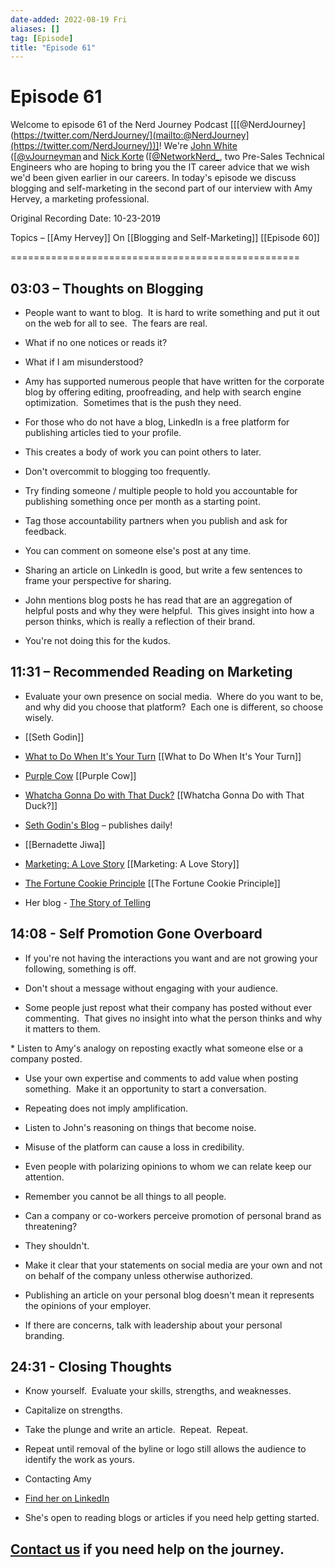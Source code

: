```yaml
---
date-added: 2022-08-19 Fri
aliases: []
tag: [Episode]
title: "Episode 61"
---
```


# Episode 61

Welcome to episode 61 of the Nerd Journey Podcast [[[@NerdJourney](https://twitter.com/NerdJourney/](mailto:@NerdJourney](https://twitter.com/NerdJourney/))]! We're [John White](https://www.linkedin.com/in/vJourneyman/) ([[@vJourneyman](https://twitter.com/vJourneyman](mailto:@vJourneyman](https://twitter.com/vJourneyman))) and [Nick Korte](https://www.linkedin.com/in/nickkortenetworknerd/) ([[@NetworkNerd_](https://twitter.com/NetworkNerd_/](mailto:@NetworkNerd_](https://twitter.com/NetworkNerd_/))), two Pre-Sales Technical Engineers who are hoping to bring you the IT career advice that we wish we'd been given earlier in our careers. In today's episode we discuss blogging and self-marketing in the second part of our interview with Amy Hervey, a marketing professional. 

Original Recording Date: 10-23-2019 

Topics – [[Amy Hervey]] On [[Blogging and Self-Marketing]] [[Episode 60]]

================================================== 

## 03:03 – Thoughts on Blogging 

* People want to want to blog.  It is hard to write something and put it out on the web for all to see.  The fears are real. 

* What if no one notices or reads it? 

* What if I am misunderstood? 

* Amy has supported numerous people that have written for the corporate blog by offering editing, proofreading, and help with search engine optimization.  Sometimes that is the push they need. 

* For those who do not have a blog, LinkedIn is a free platform for publishing articles tied to your profile.   

* This creates a body of work you can point others to later. 

* Don't overcommit to blogging too frequently. 

* Try finding someone / multiple people to hold you accountable for publishing something once per month as a starting point.   

* Tag those accountability partners when you publish and ask for feedback. 

* You can comment on someone else's post at any time. 

* Sharing an article on LinkedIn is good, but write a few sentences to frame your perspective for sharing. 

* John mentions blog posts he has read that are an aggregation of helpful posts and why they were helpful.  This gives insight into how a person thinks, which is really a reflection of their brand. 

* You're not doing this for the kudos. 

## 11:31 – Recommended Reading on Marketing 

* Evaluate your own presence on social media.  Where do you want to be, and why did you choose that platform?  Each one is different, so choose wisely. 

* [[Seth Godin]] 

* [What to Do When It's Your Turn](https://www.amazon.com/What-When-Your-Turn-Always/dp/1936719320) [[What to Do When It's Your Turn]]

* [Purple Cow](https://www.amazon.com/Purple-Cow-Transform-Business-Remarkable/dp/B00286JVUO/) [[Purple Cow]] 

* [Whatcha Gonna Do with That Duck?](https://www.amazon.com/Whatcha-Gonna-That-Duck-Provocations/dp/1591846099) [[Whatcha Gonna Do with That Duck?]]

* [Seth Godin's Blog](https://seths.blog/) – publishes daily! 

* [[Bernadette Jiwa]] 

* [Marketing: A Love Story](https://www.amazon.com/Marketing-Love-Story-Matter-Customers/dp/1500619213/) [[Marketing: A Love Story]]

* [The Fortune Cookie Principle](https://www.amazon.com/Fortune-Cookie-Principle-Great-Business-ebook/dp/B00DCGXBDW) [[The Fortune Cookie Principle]] 

* Her blog - [The Story of Telling](https://thestoryoftelling.com/) 

## 14:08 - Self Promotion Gone Overboard 

* If you're not having the interactions you want and are not growing your following, something is off.   

* Don't shout a message without engaging with your audience. 

* Some people just repost what their company has posted without ever commenting.  That gives no insight into what the person thinks and why it matters to them.   

* Listen to Amy's analogy on reposting exactly what someone else or a company posted. 

* Use your own expertise and comments to add value when posting something.  Make it an opportunity to start a conversation. 

* Repeating does not imply amplification. 

* Listen to John's reasoning on things that become noise. 

* Misuse of the platform can cause a loss in credibility. 

* Even people with polarizing opinions to whom we can relate keep our attention. 

* Remember you cannot be all things to all people. 

* Can a company or co-workers perceive promotion of personal brand as threatening? 

* They shouldn't. 

* Make it clear that your statements on social media are your own and not on behalf of the company unless otherwise authorized. 

* Publishing an article on your personal blog doesn't mean it represents the opinions of your employer. 

* If there are concerns, talk with leadership about your personal branding. 

## 24:31 - Closing Thoughts 

* Know yourself.  Evaluate your skills, strengths, and weaknesses. 

* Capitalize on strengths. 

* Take the plunge and write an article.  Repeat.  Repeat. 

* Repeat until removal of the byline or logo still allows the audience to identify the work as yours. 

* Contacting Amy 

* [Find her on LinkedIn](https://www.linkedin.com/in/amyhervey/) 

* She's open to reading blogs or articles if you need help getting started. 

## [Contact us](https://twitter.com/NerdJourney) if you need help on the journey.
